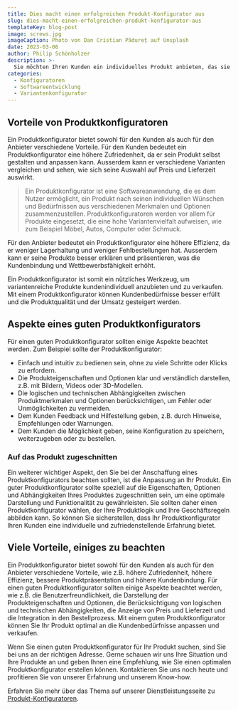 ```yaml
---
title: Dies macht einen erfolgreichen Produkt-Konfigurator aus
slug: dies-macht-einen-erfolgreichen-produkt-konfigurator-aus
templateKey: blog-post
image: screws.jpg
imageCaption: Photo von Dan Cristian Pădureț auf Unsplash
date: 2023-03-06
author: Philip Schönholzer
description: >-
  Sie möchten Ihren Kunden ein individuelles Produkt anbieten, das sie selbst gestalten können? Sie wollen Ihre Produktvielfalt optimal präsentieren und verkaufen? Dann benötigen Sie einen guten Produktkonfigurator. Doch was macht einen guten Produktkonfigurator aus? In diesem Blogbeitrag erfahren Sie, welche Aspekte Sie für einen erfolgreichen Produktkonfigurator, der speziell auf Ihr Produkt zugeschnitten ist, beachten sollten.
categories:
  - Konfiguratoren
  - Softwareentwicklung
  - Variantenkonfigurator
---
```


## Vorteile von Produktkonfiguratoren

Ein Produktkonfigurator bietet sowohl für den Kunden als auch für den Anbieter verschiedene Vorteile. Für den Kunden bedeutet ein Produktkonfigurator eine höhere Zufriedenheit, da er sein Produkt selbst gestalten und anpassen kann. Ausserdem kann er verschiedene Varianten vergleichen und sehen, wie sich seine Auswahl auf Preis und Lieferzeit auswirkt.

> Ein Produktkonfigurator ist eine Softwareanwendung, die es dem Nutzer ermöglicht, ein Produkt nach seinen individuellen Wünschen und Bedürfnissen aus verschiedenen Merkmalen und Optionen zusammenzustellen. Produktkonfiguratoren werden vor allem für Produkte eingesetzt, die eine hohe Variantenvielfalt aufweisen, wie zum Beispiel Möbel, Autos, Computer oder Schmuck.

Für den Anbieter bedeutet ein Produktkonfigurator eine höhere Effizienz, da er weniger Lagerhaltung und weniger Fehlbestellungen hat. Ausserdem kann er seine Produkte besser erklären und präsentieren, was die Kundenbindung und Wettbewerbsfähigkeit erhöht.

Ein Produktkonfigurator ist somit ein nützliches Werkzeug, um variantenreiche Produkte kundenindividuell anzubieten und zu verkaufen. Mit einem Produktkonfigurator können Kundenbedürfnisse besser erfüllt und die Produktqualität und der Umsatz gesteigert werden.

## Aspekte eines guten Produktkonfigurators

Für einen guten Produktkonfigurator sollten einige Aspekte beachtet werden. Zum Beispiel sollte der Produktkonfigurator:

- Einfach und intuitiv zu bedienen sein, ohne zu viele Schritte oder Klicks zu erfordern.
- Die Produkteigenschaften und Optionen klar und verständlich darstellen, z.B. mit Bildern, Videos oder 3D-Modellen.
- Die logischen und technischen Abhängigkeiten zwischen Produktmerkmalen und Optionen berücksichtigen, um Fehler oder Unmöglichkeiten zu vermeiden.
- Dem Kunden Feedback und Hilfestellung geben, z.B. durch Hinweise, Empfehlungen oder Warnungen.
- Dem Kunden die Möglichkeit geben, seine Konfiguration zu speichern, weiterzugeben oder zu bestellen.

### Auf das Produkt zugeschnitten

Ein weiterer wichtiger Aspekt, den Sie bei der Anschaffung eines Produktkonfigurators beachten sollten, ist die Anpassung an Ihr Produkt. Ein guter Produktkonfigurator sollte speziell auf die Eigenschaften, Optionen und Abhängigkeiten Ihres Produktes zugeschnitten sein, um eine optimale Darstellung und Funktionalität zu gewährleisten. Sie sollten daher einen Produktkonfigurator wählen, der Ihre Produktlogik und Ihre Geschäftsregeln abbilden kann. So können Sie sicherstellen, dass Ihr Produktkonfigurator Ihren Kunden eine individuelle und zufriedenstellende Erfahrung bietet.

## Viele Vorteile, einiges zu beachten

Ein Produktkonfigurator bietet sowohl für den Kunden als auch für den Anbieter verschiedene Vorteile, wie z.B. höhere Zufriedenheit, höhere Effizienz, bessere Produktpräsentation und höhere Kundenbindung. Für einen guten Produktkonfigurator sollten einige Aspekte beachtet werden, wie z.B. die Benutzerfreundlichkeit, die Darstellung der Produkteigenschaften und Optionen, die Berücksichtigung von logischen und technischen Abhängigkeiten, die Anzeige von Preis und Lieferzeit und die Integration in den Bestellprozess. Mit einem guten Produktkonfigurator können Sie Ihr Produkt optimal an die Kundenbedürfnisse anpassen und verkaufen.

Wenn Sie einen guten Produktkonfigurator für Ihr Produkt suchen, sind Sie bei uns an der richtigen Adresse. Gerne schauen wir uns Ihre Situation und Ihre Produkte an und geben Ihnen eine Empfehlung, wie Sie einen optimalen Produktkonfigurator erstellen können. Kontaktieren Sie uns noch heute und profitieren Sie von unserer Erfahrung und unserem Know-how.

Erfahren Sie mehr über das Thema auf unserer Dienstleistungsseite zu [Produkt-Konfiguratoren](/produktkonfiguratoren/).
